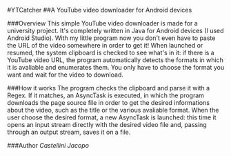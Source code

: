#YTCatcher
##A YouTube video downloader for Android devices

###Overview
This simple YouTube video downloader is made for a university project. It's completely written in Java for Android devices (I used Android Studio). With my little program now you don't even have to paste the URL of the video somewhere in order to get it! When launched or resumed, the system clipboard is checked to see what's in it: if there is a YouTube video URL, the program automatically detects the formats in which it is avaliable and enumerates them. You only have to choose the format you want and wait for the video to download.

###How it works
The program checks the clipboard and parse it with a Regex. If it matches, an AsyncTask is executed, in which the program downloads the page source file in order to get the desired informations about the video, such as the title or the various avaliable format. When the user choose the desired format, a new AsyncTask is launched: this time it opens an input stream directly with the desired video file and, passing through an output stream, saves it on a file.

###Author
*Castellini Jacopo*
